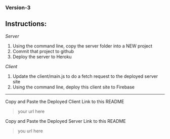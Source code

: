 ### Version-3

## Instructions:
_Server_
1. Using the command line, copy the server folder into a NEW project
1. Commit that project to github
1. Deploy the server to Heroku

_Client_
1.  Update the client/main.js to do a fetch request to the deployed server site
1.  Using the command line, deploy this client site to Firebase

<hr>

Copy and Paste the Deployed Client Link to this README
> your url here

Copy and Paste the Deployed Server Link to this README
> you url here
